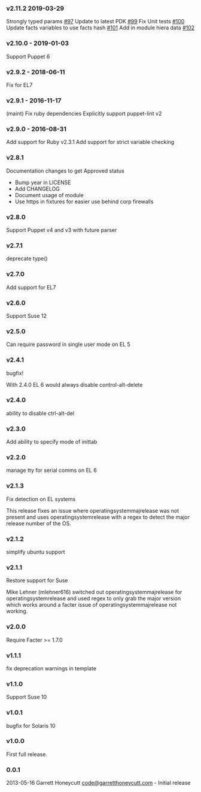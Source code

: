 ### v2.11.2 2019-03-29
  Strongly typed params [#97](https://github.com/ghoneycutt/puppet-module-inittab/issues/97)
  Update to latest PDK [#99](https://github.com/ghoneycutt/puppet-module-inittab/issues/99)
  Fix Unit tests [#100](https://github.com/ghoneycutt/puppet-module-inittab/issues/100)
  Update facts variables to use facts hash [#101](https://github.com/ghoneycutt/puppet-module-inittab/issues/101)
  Add in module hiera data [#102](https://github.com/ghoneycutt/puppet-module-inittab/issues/102)

### v2.10.0 - 2019-01-03
  Support Puppet 6

### v2.9.2 - 2018-06-11
  Fix for EL7

### v2.9.1 - 2016-11-17
  (maint) Fix ruby dependencies
  Explicitly support puppet-lint v2

### v2.9.0 - 2016-08-31
  Add support for Ruby v2.3.1
  Add support for strict variable checking

### v2.8.1
   Documentation changes to get Approved status

   * Bump year in LICENSE
   * Add CHANGELOG
   * Document usage of module
   * Use https in fixtures for easier use behind corp firewalls

### v2.8.0
  Support Puppet v4 and v3 with future parser

### v2.7.1
  deprecate type()

### v2.7.0
  Add support for EL7

### v2.6.0
  Support Suse 12

### v2.5.0
  Can require password in single user mode on EL 5

### v2.4.1
  bugfix!

  With 2.4.0 EL 6 would always disable control-alt-delete

### v2.4.0
  ability to disable ctrl-alt-del

### v2.3.0
  Add ability to specify mode of inittab

### v2.2.0
  manage tty for serial comms on EL 6

### v2.1.3
  Fix detection on EL systems

  This release fixes an issue where operatingsystemmajrelease was not present
  and uses operatingsystemrelease with a regex to detect the major release
  number of the OS.

### v2.1.2
  simplify ubuntu support

### v2.1.1
  Restore support for Suse

  Mike Lehner (mlehner616) switched out operatingsystemmajrelease for
  operatingsystemrelease and used regex to only grab the major version which
  works around a facter issue of operatingsystemmajrelease not working.

### v2.0.0
  Require Facter >= 1.7.0

### v1.1.1
  fix deprecation warnings in template

### v1.1.0
  Support Suse 10

### v1.0.1
  bugfix for Solaris 10

### v1.0.0
  First full release.

### 0.0.1
  2013-05-16 Garrett Honeycutt <code@garretthoneycutt.com> - Initial release
